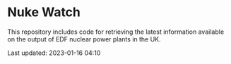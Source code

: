 # Nuke Watch

This repository includes code for retrieving the latest information available on the output of EDF nuclear power plants in the UK.

Last updated: 2023-01-16 04:10